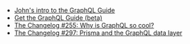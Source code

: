 -   [John's intro to the GraphQL Guide](https://blog.graphql.guide/introducing-the-graphql-guide-11a5ae48628a)
-   [Get the GraphQL Guide (beta)](https://graphql.guide/)
-   [The Changelog #255: Why is GraphQL so cool?](https://changelog.com/podcast/255)
-   [The Changelog #297: Prisma and the GraphQL data layer](https://changelog.com/podcast/297)